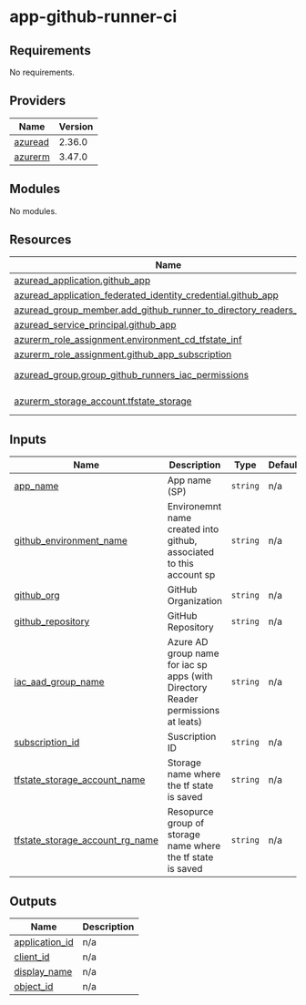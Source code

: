 # app-github-runner-ci

<!-- markdownlint-disable -->
<!-- BEGINNING OF PRE-COMMIT-TERRAFORM DOCS HOOK -->
## Requirements

No requirements.

## Providers

| Name | Version |
|------|---------|
| <a name="provider_azuread"></a> [azuread](#provider\_azuread) | 2.36.0 |
| <a name="provider_azurerm"></a> [azurerm](#provider\_azurerm) | 3.47.0 |

## Modules

No modules.

## Resources

| Name | Type |
|------|------|
| [azuread_application.github_app](https://registry.terraform.io/providers/hashicorp/azuread/latest/docs/resources/application) | resource |
| [azuread_application_federated_identity_credential.github_app](https://registry.terraform.io/providers/hashicorp/azuread/latest/docs/resources/application_federated_identity_credential) | resource |
| [azuread_group_member.add_github_runner_to_directory_readers_group](https://registry.terraform.io/providers/hashicorp/azuread/latest/docs/resources/group_member) | resource |
| [azuread_service_principal.github_app](https://registry.terraform.io/providers/hashicorp/azuread/latest/docs/resources/service_principal) | resource |
| [azurerm_role_assignment.environment_cd_tfstate_inf](https://registry.terraform.io/providers/hashicorp/azurerm/latest/docs/resources/role_assignment) | resource |
| [azurerm_role_assignment.github_app_subscription](https://registry.terraform.io/providers/hashicorp/azurerm/latest/docs/resources/role_assignment) | resource |
| [azuread_group.group_github_runners_iac_permissions](https://registry.terraform.io/providers/hashicorp/azuread/latest/docs/data-sources/group) | data source |
| [azurerm_storage_account.tfstate_storage](https://registry.terraform.io/providers/hashicorp/azurerm/latest/docs/data-sources/storage_account) | data source |

## Inputs

| Name | Description | Type | Default | Required |
|------|-------------|------|---------|:--------:|
| <a name="input_app_name"></a> [app\_name](#input\_app\_name) | App name (SP) | `string` | n/a | yes |
| <a name="input_github_environment_name"></a> [github\_environment\_name](#input\_github\_environment\_name) | Environemnt name created into github, associated to this account sp | `string` | n/a | yes |
| <a name="input_github_org"></a> [github\_org](#input\_github\_org) | GitHub Organization | `string` | n/a | yes |
| <a name="input_github_repository"></a> [github\_repository](#input\_github\_repository) | GitHub Repository | `string` | n/a | yes |
| <a name="input_iac_aad_group_name"></a> [iac\_aad\_group\_name](#input\_iac\_aad\_group\_name) | Azure AD group name for iac sp apps (with Directory Reader permissions at leats) | `string` | n/a | yes |
| <a name="input_subscription_id"></a> [subscription\_id](#input\_subscription\_id) | Suscription ID | `string` | n/a | yes |
| <a name="input_tfstate_storage_account_name"></a> [tfstate\_storage\_account\_name](#input\_tfstate\_storage\_account\_name) | Storage name where the tf state is saved | `string` | n/a | yes |
| <a name="input_tfstate_storage_account_rg_name"></a> [tfstate\_storage\_account\_rg\_name](#input\_tfstate\_storage\_account\_rg\_name) | Resopurce group of storage name where the tf state is saved | `string` | n/a | yes |

## Outputs

| Name | Description |
|------|-------------|
| <a name="output_application_id"></a> [application\_id](#output\_application\_id) | n/a |
| <a name="output_client_id"></a> [client\_id](#output\_client\_id) | n/a |
| <a name="output_display_name"></a> [display\_name](#output\_display\_name) | n/a |
| <a name="output_object_id"></a> [object\_id](#output\_object\_id) | n/a |
<!-- END OF PRE-COMMIT-TERRAFORM DOCS HOOK -->
